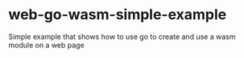 # web-go-wasm-simple-example
Simple example that shows how to use go to create and use a wasm module on a web page

